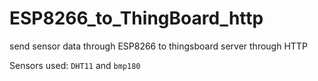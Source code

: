 # ESP8266_to_ThingBoard_http

send sensor data through ESP8266 to thingsboard server through HTTP

Sensors used: `DHT11` and `bmp180`
